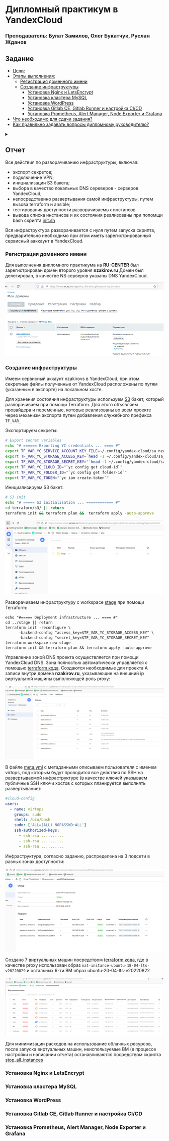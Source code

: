 # Дипломный практикум в YandexCloud

### **Преподаватель:** Булат Замилов, Олег Букатчук, Руслан Жданов

## Задание

  * [Цели:](#цели)
  * [Этапы выполнения:](#этапы-выполнения)
      * [Регистрация доменного имени](#регистрация-доменного-имени)
      * [Создание инфраструктуры](#создание-инфраструктуры)
          * [Установка Nginx и LetsEncrypt](#установка-nginx)
          * [Установка кластера MySQL](#установка-mysql)
          * [Установка WordPress](#установка-wordpress)
          * [Установка Gitlab CE, Gitlab Runner и настройка CI/CD](#установка-gitlab)
          * [Установка Prometheus, Alert Manager, Node Exporter и Grafana](#установка-prometheus)
  * [Что необходимо для сдачи задания?](#что-необходимо-для-сдачи-задания)
  * [Как правильно задавать вопросы дипломному руководителю?](#как-правильно-задавать-вопросы-дипломному-руководителю)

<details><summary></summary>

---
>## Цели:

>1. Зарегистрировать доменное имя (любое на ваш выбор в любой доменной зоне).
>3. Настроить внешний Reverse Proxy на основе Nginx и LetsEncrypt.
>2. Подготовить инфраструктуру с помощью Terraform на базе облачного провайдера YandexCloud.
>4. Настроить кластер MySQL.
>5. Установить WordPress.
>6. Развернуть Gitlab CE и Gitlab Runner.
>7. Настроить CI/CD для автоматического развёртывания приложения.
>8. Настроить мониторинг инфраструктуры с помощью стека: Prometheus, Alert Manager и Grafana.

---
>## Этапы выполнения:
>
>### Регистрация доменного имени
>
>Подойдет любое доменное имя на ваш выбор в любой доменной зоне.
>
>ПРИМЕЧАНИЕ: Далее в качестве примера используется домен `you.domain` замените его вашим доменом.
>
>Рекомендуемые регистраторы:
>  - [nic.ru](https://nic.ru)
>  - [reg.ru](https://reg.ru)
>
>Цель:
>
>1. Получить возможность выписывать [TLS сертификаты](https://letsencrypt.org) для веб-сервера.
>
>Ожидаемые результаты:
>
>1. У вас есть доступ к личному кабинету на сайте регистратора.
>2. Вы зарезистрировали домен и можете им управлять (редактировать dns записи в рамках этого домена).
>
>
>### Создание инфраструктуры
>
>Для начала необходимо подготовить инфраструктуру в YC при помощи [Terraform](https://www.terraform.io/).
>
>Особенности выполнения:
>
>- Бюджет купона ограничен, что следует иметь в виду при проектировании инфраструктуры и использовании ресурсов;
>- Следует использовать последнюю стабильную версию [Terraform](https://www.terraform.io/).
>
>Предварительная подготовка:
>
>1. Создайте сервисный аккаунт, который будет в дальнейшем использоваться Terraform для работы с инфраструктурой с необходимыми и достаточными правами. Не стоит использовать права суперпользователя
>2. Подготовьте [backend](https://www.terraform.io/docs/language/settings/backends/index.html) для Terraform:
>   а. Рекомендуемый вариант: [Terraform Cloud](https://app.terraform.io/)  
>   б. Альтернативный вариант: S3 bucket в созданном YC аккаунте.
>3. Настройте [workspaces](https://www.terraform.io/docs/language/state/workspaces.html)
>   а. Рекомендуемый вариант: создайте два workspace: *stage* и *prod*. В случае выбора этого варианта все последующие шаги должны учитывать факт существования нескольких workspace.  
>   б. Альтернативный вариант: используйте один workspace, назвав его *stage*. Пожалуйста, не используйте workspace, создаваемый Terraform-ом по-умолчанию (*default*).
>4. Создайте VPC с подсетями в разных зонах доступности.
>5. Убедитесь, что теперь вы можете выполнить команды `terraform destroy` и `terraform apply` без дополнительных ручных действий.
>6. В случае использования [Terraform Cloud](https://app.terraform.io/) в качестве [backend](https://www.terraform.io/docs/language/settings/backends/index.html) убедитесь, что применение изменений успешно проходит, используя web-интерфейс Terraform cloud.
>
>Цель:
>
>1. Повсеместно применять IaaC подход при организации (эксплуатации) инфраструктуры.
>2. Иметь возможность быстро создавать (а также удалять) виртуальные машины и сети. С целью экономии денег на вашем аккаунте в YandexCloud.
>
>Ожидаемые результаты:
>
>1. Terraform сконфигурирован и создание инфраструктуры посредством Terraform возможно без дополнительных ручных действий.
>2. Полученная конфигурация инфраструктуры является предварительной, поэтому в ходе дальнейшего выполнения задания возможны изменения.
>
>---
>### Установка Nginx и LetsEncrypt
>
>Необходимо разработать Ansible роль для установки Nginx и LetsEncrypt.
>
>**Для получения LetsEncrypt сертификатов во время тестов своего кода пользуйтесь [тестовыми сертификатами](https://letsencrypt.org/docs/staging-environment/), так как количество запросов к боевым серверам LetsEncrypt [лимитировано](https://letsencrypt.org/docs/rate-limits/).**
>
>Рекомендации:
>  - Имя сервера: `you.domain`
>  - Характеристики: 2vCPU, 2 RAM, External address (Public) и Internal address.
>
>Цель:
>
>1. Создать reverse proxy с поддержкой TLS для обеспечения безопасного доступа к веб-сервисам по HTTPS.
>
>Ожидаемые результаты:
>
>1. В вашей доменной зоне настроены все A-записи на внешний адрес этого сервера:
>    - `https://www.you.domain` (WordPress)
>    - `https://gitlab.you.domain` (Gitlab)
>    - `https://grafana.you.domain` (Grafana)
>    - `https://prometheus.you.domain` (Prometheus)
>    - `https://alertmanager.you.domain` (Alert Manager)
>2. Настроены все upstream для выше указанных URL, куда они сейчас ведут на этом шаге не важно, позже вы их отредактируете и укажите верные значения.
>2. В браузере можно открыть любой из этих URL и увидеть ответ сервера (502 Bad Gateway). На текущем этапе выполнение задания это нормально!
>
>___
>### Установка кластера MySQL


>Необходимо разработать Ansible роль для установки кластера MySQL.
>
>Рекомендации:
>  - Имена серверов: `db01.you.domain` и `db02.you.domain`
>  - Характеристики: 4vCPU, 4 RAM, Internal address.
>
>Цель:
>
>1. Получить отказоустойчивый кластер баз данных MySQL.
>
>Ожидаемые результаты:
>
>1. MySQL работает в режиме репликации Master/Slave.
>2. В кластере автоматически создаётся база данных c именем `wordpress`.
>3. В кластере автоматически создаётся пользователь `wordpress` с полными правами на базу `wordpress` и паролем `wordpress`.
>
>**Вы должны понимать, что в рамках обучения это допустимые значения, но в боевой среде использование подобных значений не приемлимо! Считается хорошей практикой использовать логины и пароли повышенного уровня сложности. В которых будут содержаться буквы верхнего и нижнего регистров, цифры, а также специальные символы!**
>
>___
>### Установка WordPress
>
>Необходимо разработать Ansible роль для установки WordPress.
>
>Рекомендации:
>  - Имя сервера: `app.you.domain`
>  - Характеристики: 4vCPU, 4 RAM, Internal address.
>
>Цель:
>
>1. Установить [WordPress](https://wordpress.org/download/). Это система управления содержимым сайта ([CMS](https://ru.wikipedia.org/wiki/Система_управления_содержимым)) с открытым исходным кодом.
>
>
>По данным W3techs, WordPress используют 64,7% всех веб-сайтов, которые сделаны на CMS. Это 41,1% всех существующих в мире сайтов. Эту платформу для своих блогов используют The New York Times и Forbes. Такую популярность WordPress получил за удобство интерфейса и большие возможности.
>
>Ожидаемые результаты:
>
>1. Виртуальная машина на которой установлен WordPress и Nginx/Apache (на ваше усмотрение).
>2. В вашей доменной зоне настроена A-запись на внешний адрес reverse proxy:
>    - `https://www.you.domain` (WordPress)
>3. На сервере `you.domain` отредактирован upstream для выше указанного URL и он смотрит на виртуальную машину на которой установлен WordPress.
>4. В браузере можно открыть URL `https://www.you.domain` и увидеть главную страницу WordPress.
>---
>### Установка Gitlab CE и Gitlab Runner
>
>Необходимо настроить CI/CD систему для автоматического развертывания приложения при изменении кода.
>
>Рекомендации:
>  - Имена серверов: `gitlab.you.domain` и `runner.you.domain`
>  - Характеристики: 4vCPU, 4 RAM, Internal address.
>
>Цель:
>1. Построить pipeline доставки кода в среду эксплуатации, то есть настроить автоматический деплой на сервер `app.you.domain` при коммите в репозиторий с WordPress.
>
>Подробнее об [Gitlab CI](https://about.gitlab.com/stages-devops-lifecycle/continuous-integration/)
>
>Ожидаемый результат:
>
>1. Интерфейс Gitlab доступен по https.
>2. В вашей доменной зоне настроена A-запись на внешний адрес reverse proxy:
>    - `https://gitlab.you.domain` (Gitlab)
>3. На сервере `you.domain` отредактирован upstream для выше указанного URL и он смотрит на виртуальную машину на которой установлен Gitlab.
>3. При любом коммите в репозиторий с WordPress и создании тега (например, v1.0.0) происходит деплой на виртуальную машину.
>
>___
>### Установка Prometheus, Alert Manager, Node Exporter и Grafana
>
>Необходимо разработать Ansible роль для установки Prometheus, Alert Manager и Grafana.
>
>Рекомендации:
>  - Имя сервера: `monitoring.you.domain`
>  - Характеристики: 4vCPU, 4 RAM, Internal address.
>
>Цель:
>
>1. Получение метрик со всей инфраструктуры.
>
>Ожидаемые результаты:
>
>1. Интерфейсы Prometheus, Alert Manager и Grafana доступены по https.
>2. В вашей доменной зоне настроены A-записи на внешний адрес reverse proxy:
>  - `https://grafana.you.domain` (Grafana)
>  - `https://prometheus.you.domain` (Prometheus)
>  - `https://alertmanager.you.domain` (Alert Manager)
>3. На сервере `you.domain` отредактированы upstreams для выше указанных URL и они смотрят на виртуальную машину на которой установлены Prometheus, Alert Manager и Grafana.
>4. На всех серверах установлен Node Exporter и его метрики доступны Prometheus.
>5. У Alert Manager есть необходимый [набор правил](https://awesome-prometheus-alerts.grep.to/rules.html) для создания алертов.
>2. В Grafana есть дашборд отображающий метрики из Node Exporter по всем серверам.
>3. В Grafana есть дашборд отображающий метрики из MySQL (*).
>4. В Grafana есть дашборд отображающий метрики из WordPress (*).
>
>*Примечание: дашборды со звёздочкой являются опциональными заданиями повышенной сложности их выполнение желательно, но не обязательно.*
>
>---
>## Что необходимо для сдачи задания?
>
>1. Репозиторий со всеми Terraform манифестами и готовность продемонстрировать создание всех ресурсов с нуля.
>2. Репозиторий со всеми Ansible ролями и готовность продемонстрировать установку всех сервисов с нуля.
>3. Скриншоты веб-интерфейсов всех сервисов работающих по HTTPS на вашем доменном имени.
>  - `https://www.you.domain` (WordPress)
>  - `https://gitlab.you.domain` (Gitlab)
>  - `https://grafana.you.domain` (Grafana)
>  - `https://prometheus.you.domain` (Prometheus)
>  - `https://alertmanager.you.domain` (Alert Manager)
>4. Все репозитории рекомендуется хранить на одном из ресурсов ([github.com](https://github.com) или [gitlab.com](https://gitlab.com)).
>
>---
>## Как правильно задавать вопросы дипломному руководителю?
>
>**Что поможет решить большинство частых проблем:**
>
>1. Попробовать найти ответ сначала самостоятельно в интернете или в
>  материалах курса и ДЗ и только после этого спрашивать у дипломного
>  руководителя. Навык поиска ответов пригодится вам в профессиональной
>  деятельности.
>2. Если вопросов больше одного, то присылайте их в виде нумерованного
>  списка. Так дипломному руководителю будет проще отвечать на каждый из
>  них.
>3. При необходимости прикрепите к вопросу скриншоты и стрелочкой
>  покажите, где не получается.
>
>**Что может стать источником проблем:**
>
>1. Вопросы вида «Ничего не работает. Не запускается. Всё сломалось». Дипломный руководитель не сможет ответить на такой вопрос без дополнительных уточнений. Цените своё время и время других.
>2. Откладывание выполнения курсового проекта на последний момент.
>3. Ожидание моментального ответа на свой вопрос. Дипломные руководители работающие разработчики, которые занимаются, кроме преподавания, своими проектами. Их время ограничено, поэтому постарайтесь задавать правильные вопросы, чтобы получать быстрые ответы :)
>
</details>



## Отчет

Все действия по разворачиванию инфраструктуры, включая: 
- экспорт секретов;
- подключение VPN;
- инициализации S3 бакета;
- выбора в качество локальных DNS сереверов - серверов YandexCloud;
- непосредственно развертывания самой инфраструктуры, путем вызова terraform и ansible;
- тестирования доступности разворачиваемых инстансов
- вывода списка инстансов и их состояния
реализованы при попомщи bash скрипта [init.sh](./src/init.sh)

Вся инфраструктура разворачивается с нуля путем запуска скрипта, предварительно необходимо при этом иметь зарегистрированный сервисный ааккаунт в YandexCloud.

### Регистрация доменного имени

Для выполнения дипломного практикума на **RU-CENTER** был зарегистрирован домен второго уровня **nzakirov.ru** Домен был делегирован, в качестве NS серверов указаны DNS YandexCloud. 

![Регистрация домена](assets/diplom-yandexcloud_pic-001.png)


### Создание инфраструктуры

Имеем сервисный аккаунт nzakirovs в YandexCloud, при этом секретные файлы полученные от YandexCloud расположены по путям (указанным в экспорте) на локальном хосте. 

Для хранения состояния инфраструктуры используем [S3](./src/terraform/s3/) бакет, который разворачиваем при помощи Terraform. Для этого объявляем провайдера и переменные, которые реализованы во всем проекте через механизм экспорта путем добавления служебного префикса ```TF_VAR_```

Экспортируем секреты:

```bash
# Export secret variables
echo "# ====== Exporting YC credentials ... ==== #"
export TF_VAR_YC_SERVICE_ACCOUNT_KEY_FILE=~/.config/yandex-cloud/sa_nzakirovs/key.json
export TF_VAR_YC_STORAGE_ACCESS_KEY=`head -1 ~/.config/yandex-cloud/sa_nzakirovs/access.key`
export TF_VAR_YC_STORAGE_SECRET_KEY="`head -1 ~/.config/yandex-cloud/sa_nzakirovs/secret.key`"
export TF_VAR_YC_CLOUD_ID="`yc config get cloud-id`"
export TF_VAR_YC_FOLDER_ID="`yc config get folder-id`"
export TF_VAR_YC_TOKEN="`yc iam create-token`"
```

Инициализируем S3 бакет:

```bash
# S3 init
echo "# ===== S3 initialisation ... ============ #"
cd terraform/s3/ || return
terraform init && terraform plan &&  terraform apply -auto-approve
```
![S3 бакет](./assets/diplom-yandexcloud_pic-002.png)

Разворачиваем инфраструктуру c workspace [stage](./src/terraform/stage/) при помощи Terraform:

```
echo "#===== Deployment infrastructure ... ==== #"
cd ../stage || return
terraform init -reconfigure \
      -backend-config "access_key=$TF_VAR_YC_STORAGE_ACCESS_KEY" \
      -backend-config "secret_key=$TF_VAR_YC_STORAGE_SECRET_KEY"
terraform workspace new stage
terraform init && terraform plan && terraform apply -auto-approve
```
Управление зоной DNS проекта осуществляется при помощи  YandexCloud DNS. Зона полностью автоматически управляется с помощью [terraform кода](./src/terraform/stage/yc_dns.tf). Создаются необходимые для проекта A записи внутри домена **nzakirov.ru**, указывающие на внешний ip виртуальной машины выполняющей роль proxy:

![DNS](./assets/diplom-yandexcloud_pic-003.png)


В файле [meta.yml](./src/terraform/stage/meta.yml) с метаданными описываем пользователя с именем virtops, под которым будут проводится все действия по SSH на развертываемой инфраструктуре (в качестве ключей указываем публичные SSH ключи хостов с которых планируется выполнять развертывание):

```yaml
#cloud-config
users:
  - name: virtops
    groups: sudo
    shell: /bin/bash
    sudo: ['ALL=(ALL) NOPASSWD:ALL']
    ssh-authorized-keys:
      - ssh-rsa ..........
      - ssh-rsa .......... 
      - ssh-rsa .......... 
```
Инфраструктура, согласно заданию, распределена на 3 подсети в разных зонах доступности:

![Подсети](./assets/diplom-yandexcloud_pic-004.png)

Создано 7 виртуальных машин посредством [terraform кода](./src/terraform/stage/vm.tf), где в качестве proxy использован образ ```nat-instance-ubuntu-18-04-lts-v20220829``` и остальных 6-ти ВМ образ ubuntu-20-04-lts-v20220822

![ВМ](./assets/diplom-yandexcloud_pic-005.png)

Для минимизации расходов на использование облачных ресурсов, после запуска виртуальных машин, неиспользуемые ВМ (в процессе настройки и написании отчета) останавливаются посредством скрипта [stop_all_instances](./src/stop_all_instances.sh)

### Установка Nginx и LetsEncrypt

### Установка кластера MySQL

### Установка WordPress

### Установка Gitlab CE, Gitlab Runner и настройка CI/CD

### Установка Prometheus, Alert Manager, Node Exporter и Grafana
